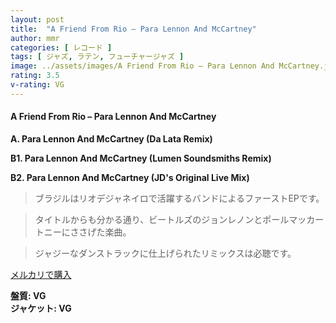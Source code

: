 ```yaml
---
layout: post
title:  "A Friend From Rio – Para Lennon And McCartney"
author: mmr
categories: [ レコード ]
tags: [ ジャズ, ラテン, フューチャージャズ ]
image: ../assets/images/A Friend From Rio – Para Lennon And McCartney.jpg
rating: 3.5
v-rating: VG
---
```


#### A Friend From Rio – Para Lennon And McCartney

**A. Para Lennon And McCartney (Da Lata Remix)**

**B1. Para Lennon And McCartney (Lumen Soundsmiths Remix)**

**B2. Para Lennon And McCartney (JD's Original Live Mix)**

> ブラジルはリオデジャネイロで活躍するバンドによるファーストEPです。

>タイトルからも分かる通り、ビートルズのジョンレノンとポールマッカートニーにささげた楽曲。

> ジャジーなダンストラックに仕上げられたリミックスは必聴です。



[メルカリで購入](https://jp.mercari.com/item/m51770064122)


<div class="mt-4 mb-4 d-flex align-items-center">
<strong class="mr-1">盤質: VG</strong>
</div>
<div class="mt-4 mb-4 d-flex align-items-center">
<strong class="mr-1">ジャケット: VG</strong>
</div>